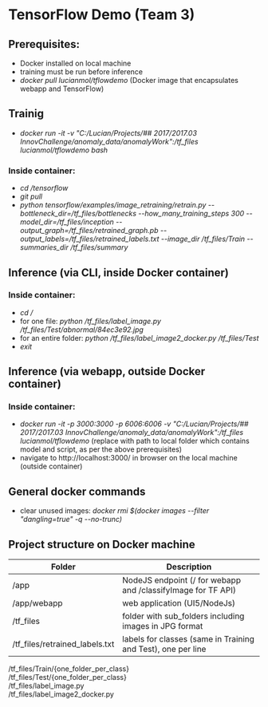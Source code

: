 # TensorFlow Demo (Team 3)

## Prerequisites:
* Docker installed on local machine
* training must be run before inference
* _docker pull lucianmol/tflowdemo_ (Docker image that encapsulates webapp and TensorFlow)

## Trainig
* _docker run -it -v "C:/Lucian/Projects/## 2017/2017.03 InnovChallenge/anomaly_data/anomalyWork":/tf_files lucianmol/tflowdemo bash_
### Inside container:
* _cd /tensorflow_
* _git pull_
* _python tensorflow/examples/image_retraining/retrain.py --bottleneck_dir=/tf_files/bottlenecks --how_many_training_steps 300 --model_dir=/tf_files/inception --output_graph=/tf_files/retrained_graph.pb --output_labels=/tf_files/retrained_labels.txt --image_dir /tf_files/Train --summaries_dir /tf_files/summary_

## Inference (via CLI, inside Docker container)
### Inside container:
* _cd /_
* for one file: _python /tf_files/label_image.py /tf_files/Test/abnormal/84ec3e92.jpg_
* for an entire folder: _python /tf_files/label_image2_docker.py /tf_files/Test_
* _exit_

## Inference (via webapp, outside Docker container)
### Inside container:
* _docker run -it -p 3000:3000 -p 6006:6006 -v "C:/Lucian/Projects/## 2017/2017.03 InnovChallenge/anomaly_data/anomalyWork":/tf_files lucianmol/tflowdemo_ (replace with path to local folder which contains model and script, as per the above prerequisites)
* navigate to http://localhost:3000/ in browser on the local machine (outside container)

## General docker commands
* clear unused images: _docker rmi $(docker images --filter "dangling=true" -q --no-trunc)_

## Project structure on Docker machine
Folder | Description
------- | -------
/app | NodeJS endpoint (/ for webapp and /classifyImage for TF API)<br>
/app/webapp | web application (UI5/NodeJs)<br>
/tf_files | folder with sub_folders including images in JPG format<br>
/tf_files/retrained_labels.txt | labels for classes (same in Training and Test), one per line<br>
/tf_files/Train/{one_folder_per_class}<br>
/tf_files/Test/{one_folder_per_class}<br>
/tf_files/label_image.py<br>
/tf_files/label_image2_docker.py<br>

